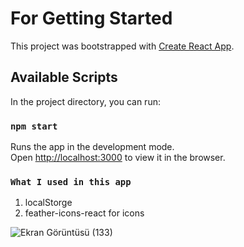 # For Getting Started

This project was bootstrapped with [Create React App](https://github.com/facebook/create-react-app).

## Available Scripts

In the project directory, you can run:

### `npm start`

Runs the app in the development mode.\
Open [http://localhost:3000](http://localhost:3000) to view it in the browser.



### `What I used in this app`
1) localStorge
2) feather-icons-react for icons

![Ekran Görüntüsü (133)](https://user-images.githubusercontent.com/64332249/120910185-66a56f00-c685-11eb-86a2-af5c7b5e5218.png)
